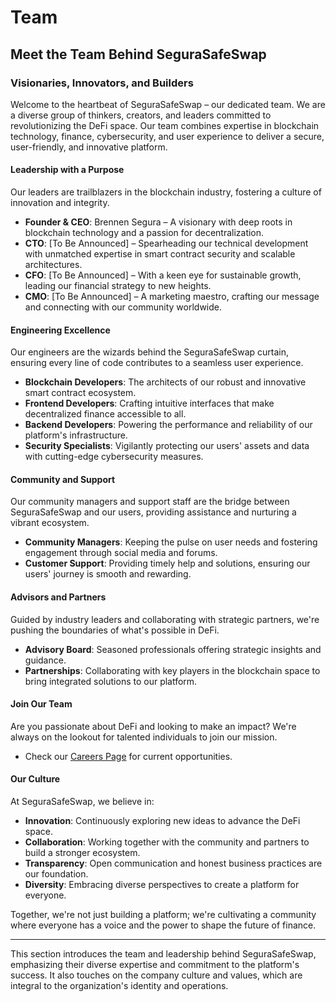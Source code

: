 # Team

## Meet the Team Behind SeguraSafeSwap

### Visionaries, Innovators, and Builders

Welcome to the heartbeat of SeguraSafeSwap – our dedicated team. We are a diverse group of thinkers, creators, and leaders committed to revolutionizing the DeFi space. Our team combines expertise in blockchain technology, finance, cybersecurity, and user experience to deliver a secure, user-friendly, and innovative platform.

#### Leadership with a Purpose

Our leaders are trailblazers in the blockchain industry, fostering a culture of innovation and integrity.

* **Founder & CEO**: Brennen Segura – A visionary with deep roots in blockchain technology and a passion for decentralization.
* **CTO**: \[To Be Announced] – Spearheading our technical development with unmatched expertise in smart contract security and scalable architectures.
* **CFO**: \[To Be Announced] – With a keen eye for sustainable growth, leading our financial strategy to new heights.
* **CMO**: \[To Be Announced] – A marketing maestro, crafting our message and connecting with our community worldwide.

#### Engineering Excellence

Our engineers are the wizards behind the SeguraSafeSwap curtain, ensuring every line of code contributes to a seamless user experience.

* **Blockchain Developers**: The architects of our robust and innovative smart contract ecosystem.
* **Frontend Developers**: Crafting intuitive interfaces that make decentralized finance accessible to all.
* **Backend Developers**: Powering the performance and reliability of our platform's infrastructure.
* **Security Specialists**: Vigilantly protecting our users' assets and data with cutting-edge cybersecurity measures.

#### Community and Support

Our community managers and support staff are the bridge between SeguraSafeSwap and our users, providing assistance and nurturing a vibrant ecosystem.

* **Community Managers**: Keeping the pulse on user needs and fostering engagement through social media and forums.
* **Customer Support**: Providing timely help and solutions, ensuring our users' journey is smooth and rewarding.

#### Advisors and Partners

Guided by industry leaders and collaborating with strategic partners, we're pushing the boundaries of what's possible in DeFi.

* **Advisory Board**: Seasoned professionals offering strategic insights and guidance.
* **Partnerships**: Collaborating with key players in the blockchain space to bring integrated solutions to our platform.

#### Join Our Team

Are you passionate about DeFi and looking to make an impact? We're always on the lookout for talented individuals to join our mission.

* Check our [Careers Page](https://chat.openai.com/c/e0f916f3-333b-4b95-95c8-81650880dfde) for current opportunities.

#### Our Culture

At SeguraSafeSwap, we believe in:

* **Innovation**: Continuously exploring new ideas to advance the DeFi space.
* **Collaboration**: Working together with the community and partners to build a stronger ecosystem.
* **Transparency**: Open communication and honest business practices are our foundation.
* **Diversity**: Embracing diverse perspectives to create a platform for everyone.

Together, we're not just building a platform; we're cultivating a community where everyone has a voice and the power to shape the future of finance.

***

This section introduces the team and leadership behind SeguraSafeSwap, emphasizing their diverse expertise and commitment to the platform's success. It also touches on the company culture and values, which are integral to the organization's identity and operations.
